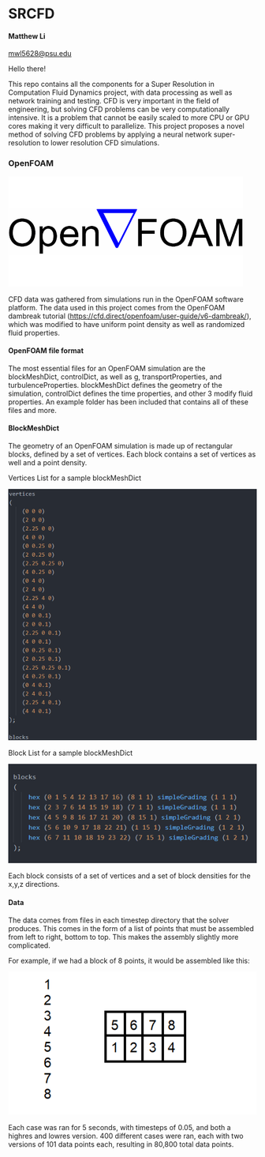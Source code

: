 # SRCFD
#### Matthew Li
mwl5628@psu.edu

Hello there! 

This repo contains all the components for a Super Resolution in Computation Fluid Dynamics project, with data processing as well
as network training and testing. CFD is very important in the field of engineering, but solving CFD problems can be very computationally
intensive. It is a problem that cannot be easily scaled to more CPU or GPU cores making it very difficult to parallelize. This project
proposes a novel method of solving CFD problems by applying a neural network super-resolution to lower resolution CFD simulations.


### OpenFOAM

![alt text](https://github.com/matthewli125/SRCFD/blob/master/readme_imgs/openfoam.png "OpenFOAM")

CFD data was gathered from simulations run in the OpenFOAM software platform. The data used in this project comes from the OpenFOAM dambreak tutorial (https://cfd.direct/openfoam/user-guide/v6-dambreak/), which was modified to have uniform point density as well as randomized fluid properties.

#### OpenFOAM file format
The most essential files for an OpenFOAM simulation are the blockMeshDict, controlDict, as well as g, transportProperties, and turbulenceProperties. blockMeshDict defines the geometry of the simulation, controlDict defines the time properties, and other 3 modify
fluid properties. An example folder has been included that contains all of these files and more.

#### BlockMeshDict
The geometry of an OpenFOAM simulation is made up of rectangular blocks, defined by a set of vertices. Each block contains a set of vertices as well and a point density.

Vertices List for a sample blockMeshDict

![alt text](https://github.com/matthewli125/SRCFD/blob/master/readme_imgs/vertices.png "Vertices List")

Block List for a sample blockMeshDict

![alt text](https://github.com/matthewli125/SRCFD/blob/master/readme_imgs/blocks.png "Block List")

Each block consists of a set of vertices and a set of block densities for the x,y,z directions.

#### Data
The data comes from files in each timestep directory that the solver produces. This comes in the form of a list of points that must
be assembled from left to right, bottom to top. This makes the assembly slightly more complicated.

For example, if we had a block of 8 points, it would be assembled like this:

![alt text](https://github.com/matthewli125/SRCFD/blob/master/readme_imgs/block_example.png "Block Example")


Each case was ran for 5 seconds, with timesteps of 0.05, and both a highres and lowres version. 400
different cases were ran, each with two versions of 101 data points each, resulting in 80,800 total data points.
